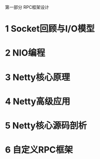 第一部分 RPC框架设计

# 1 Socket回顾与I/O模型

# 2 NIO编程

# 3 Netty核心原理

# 4 Netty高级应用

# 5 Netty核心源码剖析

# 6 自定义RPC框架